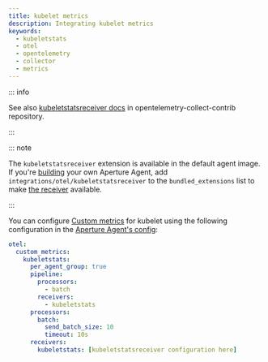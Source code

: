 ```yaml
---
title: kubelet metrics
description: Integrating kubelet metrics
keywords:
  - kubeletstats
  - otel
  - opentelemetry
  - collector
  - metrics
---
```


::: info

See also [kubeletstatsreceiver docs][receiver] in opentelemetry-collect-contrib
repository.

:::

::: note

The `kubeletstatsreceiver` extension is available in the default agent image. If
you're [building][build] your own Aperture Agent, add
`integrations/otel/kubeletstatsreceiver` to the `bundled_extensions` list to
make [the receiver][receiver] available.

:::

You can configure [Custom metrics][custom-metrics] for kubelet using the
following configuration in the [Aperture Agent's config][agent-config]:

```yaml
otel:
  custom_metrics:
    kubeletstats:
      per_agent_group: true
      pipeline:
        processors:
          - batch
        receivers:
          - kubeletstats
      processors:
        batch:
          send_batch_size: 10
          timeout: 10s
      receivers:
        kubeletstats: [kubeletstatsreceiver configuration here]
```

[build]: /reference/aperturectl/build/agent/agent.md
[receiver]:
  https://github.com/open-telemetry/opentelemetry-collector-contrib/tree/main/receiver/kubeletstatsreceiver
[custom-metrics]: /reference/configuration/agent.md#custom-metrics-config
[agent-config]: /reference/configuration/agent.md#agent-o-t-e-l-config
